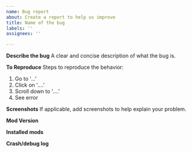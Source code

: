 ```yaml
---
name: Bug report
about: Create a report to help us improve
title: Name of the bug
labels: ''
assignees: ''

---
```


**Describe the bug**
A clear and concise description of what the bug is.

**To Reproduce**
Steps to reproduce the behavior:
1. Go to '...'
2. Click on '....'
3. Scroll down to '....'
4. See error

**Screenshots**
If applicable, add screenshots to help explain your problem.

**Mod Version**

**Installed mods**

**Crash/debug log**
